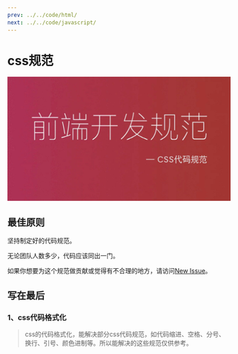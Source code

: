 ```yaml
---
prev: ../../code/html/
next: ../../code/javascript/
---
```


# css规范

![front-end-develop-standard04.jpg](../../images/front-end-develop-standard04.jpg)

## 最佳原则

坚持制定好的代码规范。

无论团队人数多少，代码应该同出一门。

如果你想要为这个规范做贡献或觉得有不合理的地方，请访问[New Issue](https://github.com/niceboybao/front-end-develop-standard/issues)。

## 写在最后

### 1、css代码格式化

> css的代码格式化，能解决部分css代码规范，如代码缩进、空格、分号、换行、引号、颜色进制等。所以能解决的这些规范仅供参考。
